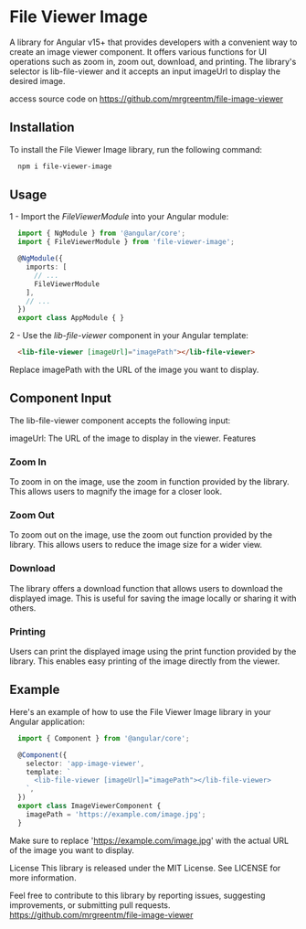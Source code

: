 # File Viewer Image

A library for Angular v15+ that provides developers with a convenient way to create an image viewer component. It offers various functions for UI operations such as zoom in, zoom out, download, and printing. The library's selector is lib-file-viewer and it accepts an input imageUrl to display the desired image.

access source code on https://github.com/mrgreentm/file-image-viewer

## Installation

To install the File Viewer Image library, run the following command:

```bash
  npm i file-viewer-image
```

## Usage 
1 - Import the *FileViewerModule* into your Angular module:

```typescript
  import { NgModule } from '@angular/core';
  import { FileViewerModule } from 'file-viewer-image';

  @NgModule({
    imports: [
      // ...
      FileViewerModule
    ],
    // ...
  })
  export class AppModule { }
```

2 - Use the *lib-file-viewer* component in your Angular template:

```html
  <lib-file-viewer [imageUrl]="imagePath"></lib-file-viewer>
```
Replace imagePath with the URL of the image you want to display.


## Component Input
The lib-file-viewer component accepts the following input:

imageUrl: The URL of the image to display in the viewer.
Features
### Zoom In
To zoom in on the image, use the zoom in function provided by the library. This allows users to magnify the image for a closer look.

### Zoom Out
To zoom out on the image, use the zoom out function provided by the library. This allows users to reduce the image size for a wider view.

### Download
The library offers a download function that allows users to download the displayed image. This is useful for saving the image locally or sharing it with others.

### Printing
Users can print the displayed image using the print function provided by the library. This enables easy printing of the image directly from the viewer.

## Example
Here's an example of how to use the File Viewer Image library in your Angular application:

```typescript
  import { Component } from '@angular/core';

  @Component({
    selector: 'app-image-viewer',
    template: `
      <lib-file-viewer [imageUrl]="imagePath"></lib-file-viewer>
    `,
  })
  export class ImageViewerComponent {
    imagePath = 'https://example.com/image.jpg';
  }
```
Make sure to replace 'https://example.com/image.jpg' with the actual URL of the image you want to display.

License
This library is released under the MIT License. See LICENSE for more information.

Feel free to contribute to this library by reporting issues, suggesting improvements, or submitting pull requests.
https://github.com/mrgreentm/file-image-viewer

